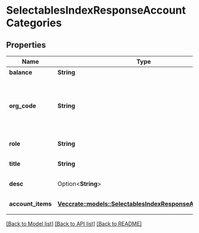 # SelectablesIndexResponseAccountCategories

## Properties

Name | Type | Description | Notes
------------ | ------------- | ------------- | -------------
**balance** | **String** | 収支 | 
**org_code** | **String** | 事業形態（個人事業主: personal、法人: corporate） | 
**role** | **String** | カテゴリーコード | 
**title** | **String** | カテゴリー名 | 
**desc** | Option<**String**> | カテゴリーの説明 | [optional]
**account_items** | [**Vec<crate::models::SelectablesIndexResponseAccountItems>**](selectablesIndexResponse_account_items.md) | 勘定科目の一覧 | 

[[Back to Model list]](../README.md#documentation-for-models) [[Back to API list]](../README.md#documentation-for-api-endpoints) [[Back to README]](../README.md)


